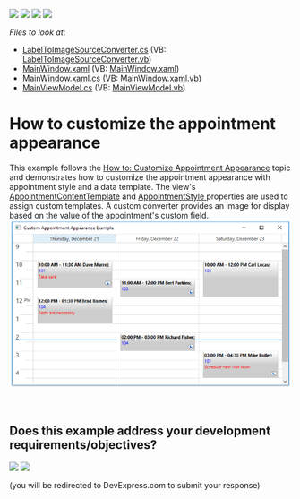<!-- default badges list -->
![](https://img.shields.io/endpoint?url=https://codecentral.devexpress.com/api/v1/VersionRange/128655874/21.1.5%2B)
[![](https://img.shields.io/badge/Open_in_DevExpress_Support_Center-FF7200?style=flat-square&logo=DevExpress&logoColor=white)](https://supportcenter.devexpress.com/ticket/details/T545892)
[![](https://img.shields.io/badge/📖_How_to_use_DevExpress_Examples-e9f6fc?style=flat-square)](https://docs.devexpress.com/GeneralInformation/403183)
[![](https://img.shields.io/badge/💬_Leave_Feedback-feecdd?style=flat-square)](#does-this-example-address-your-development-requirementsobjectives)
<!-- default badges end -->
<!-- default file list -->
*Files to look at*:

* [LabelToImageSourceConverter.cs](./CS/CustomizeAppointmentExample/Converters/LabelToImageSourceConverter.cs) (VB: [LabelToImageSourceConverter.vb](./VB/CustomizeAppointmentExample/Converters/LabelToImageSourceConverter.vb))
* [MainWindow.xaml](./CS/CustomizeAppointmentExample/MainWindow.xaml) (VB: [MainWindow.xaml](./VB/CustomizeAppointmentExample/MainWindow.xaml))
* [MainWindow.xaml.cs](./CS/CustomizeAppointmentExample/MainWindow.xaml.cs) (VB: [MainWindow.xaml.vb](./VB/CustomizeAppointmentExample/MainWindow.xaml.vb))
* [MainViewModel.cs](./CS/CustomizeAppointmentExample/ViewModel/MainViewModel.cs) (VB: [MainViewModel.vb](./VB/CustomizeAppointmentExample/ViewModel/MainViewModel.vb))
<!-- default file list end -->
# How to customize the appointment appearance


This example follows the <a href="http://help.devexpress.com/#WPF/CustomDocument116758">How to: Customize Appointment Appearance</a> topic and demonstrates how to customize the appointment appearance with appointment style and a data template. The view's <a href="http://help.devexpress.com/#WPF/DevExpressXpfSchedulingDayViewBase_AppointmentContentTemplatetopic">AppointmentContentTemplate</a> and <a href="http://help.devexpress.com/#WPF/DevExpressXpfSchedulingDayViewBase_AppointmentStyletopic">AppointmentStyle </a>properties are used to assign custom templates. A custom converter provides an image for display based on the value of the appointment's custom field.<br><img src="https://raw.githubusercontent.com/DevExpress-Examples/how-to-customize-the-appointment-appearance-t545892/17.2.3+/media/8ab28532-1506-4694-9d11-f9988f99b956.png">

<br/>


<!-- feedback -->
## Does this example address your development requirements/objectives?

[<img src="https://www.devexpress.com/support/examples/i/yes-button.svg"/>](https://www.devexpress.com/support/examples/survey.xml?utm_source=github&utm_campaign=wpf-scheduler-customize-appointment-appearance&~~~was_helpful=yes) [<img src="https://www.devexpress.com/support/examples/i/no-button.svg"/>](https://www.devexpress.com/support/examples/survey.xml?utm_source=github&utm_campaign=wpf-scheduler-customize-appointment-appearance&~~~was_helpful=no)

(you will be redirected to DevExpress.com to submit your response)
<!-- feedback end -->
